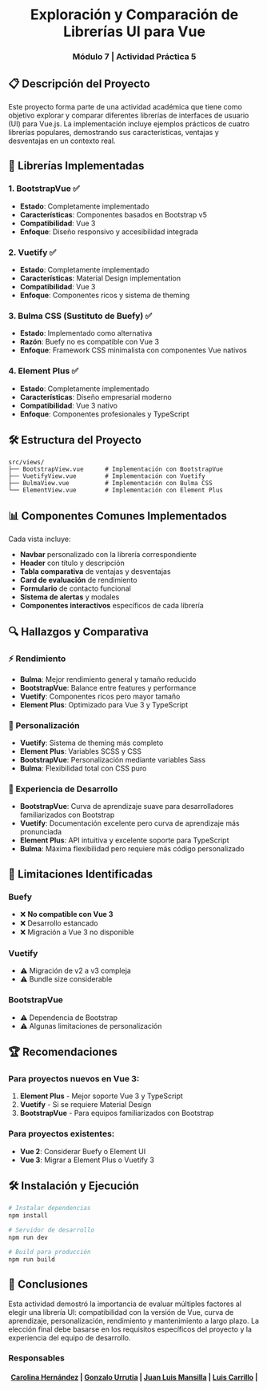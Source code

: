 <div align=center>

# Exploración y Comparación de Librerías UI para Vue
### Módulo 7 | Actividad Práctica 5

</div>

## 📋 Descripción del Proyecto

Este proyecto forma parte de una actividad académica que tiene como objetivo explorar y comparar diferentes librerías de interfaces de usuario (UI) para Vue.js. La implementación incluye ejemplos prácticos de cuatro librerías populares, demostrando sus características, ventajas y desventajas en un contexto real.

## 🚀 Librerías Implementadas

### 1. **BootstrapVue** ✅
- **Estado**: Completamente implementado
- **Características**: Componentes basados en Bootstrap v5
- **Compatibilidad**: Vue 3
- **Enfoque**: Diseño responsivo y accesibilidad integrada

### 2. **Vuetify** ✅
- **Estado**: Completamente implementado
- **Características**: Material Design implementation
- **Compatibilidad**: Vue 3
- **Enfoque**: Componentes ricos y sistema de theming

### 3. **Bulma CSS** (Sustituto de Buefy) ✅
- **Estado**: Implementado como alternativa
- **Razón**: Buefy no es compatible con Vue 3
- **Enfoque**: Framework CSS minimalista con componentes Vue nativos

### 4. **Element Plus** ✅
- **Estado**: Completamente implementado
- **Características**: Diseño empresarial moderno
- **Compatibilidad**: Vue 3 nativo
- **Enfoque**: Componentes profesionales y TypeScript

## 🛠️ Estructura del Proyecto

```
src/views/
├── BootstrapView.vue      # Implementación con BootstrapVue
├── VuetifyView.vue        # Implementación con Vuetify
├── BulmaView.vue          # Implementación con Bulma CSS
└── ElementView.vue        # Implementación con Element Plus
```

## 📊 Componentes Comunes Implementados

Cada vista incluye:

- **Navbar** personalizado con la librería correspondiente
- **Header** con título y descripción
- **Tabla comparativa** de ventajas y desventajas
- **Card de evaluación** de rendimiento
- **Formulario** de contacto funcional
- **Sistema de alertas** y modales
- **Componentes interactivos** específicos de cada librería

## 🔍 Hallazgos y Comparativa

### ⚡ Rendimiento
- **Bulma**: Mejor rendimiento general y tamaño reducido
- **BootstrapVue**: Balance entre features y performance
- **Vuetify**: Componentes ricos pero mayor tamaño
- **Element Plus**: Optimizado para Vue 3 y TypeScript

### 🎨 Personalización
- **Vuetify**: Sistema de theming más completo
- **Element Plus**: Variables SCSS y CSS
- **BootstrapVue**: Personalización mediante variables Sass
- **Bulma**: Flexibilidad total con CSS puro

### 📱 Experiencia de Desarrollo
- **BootstrapVue**: Curva de aprendizaje suave para desarrolladores familiarizados con Bootstrap
- **Vuetify**: Documentación excelente pero curva de aprendizaje más pronunciada
- **Element Plus**: API intuitiva y excelente soporte para TypeScript
- **Bulma**: Máxima flexibilidad pero requiere más código personalizado

## 🚫 Limitaciones Identificadas

### Buefy
- ❌ **No compatible con Vue 3**
- ❌ Desarrollo estancado
- ❌ Migración a Vue 3 no disponible

### Vuetify
- ⚠️ Migración de v2 a v3 compleja
- ⚠️ Bundle size considerable

### BootstrapVue
- ⚠️ Dependencia de Bootstrap
- ⚠️ Algunas limitaciones de personalización

## 🏆 Recomendaciones

### Para proyectos nuevos en Vue 3:
1. **Element Plus** - Mejor soporte Vue 3 y TypeScript
2. **Vuetify** - Si se requiere Material Design
3. **BootstrapVue** - Para equipos familiarizados con Bootstrap

### Para proyectos existentes:
- **Vue 2**: Considerar Buefy o Element UI
- **Vue 3**: Migrar a Element Plus o Vuetify 3

## 🛠️ Instalación y Ejecución

```bash
# Instalar dependencias
npm install

# Servidor de desarrollo
npm run dev

# Build para producción
npm run build
```

## 📝 Conclusiones

Esta actividad demostró la importancia de evaluar múltiples factores al elegir una librería UI: compatibilidad con la versión de Vue, curva de aprendizaje, personalización, rendimiento y mantenimiento a largo plazo. La elección final debe basarse en los requisitos específicos del proyecto y la experiencia del equipo de desarrollo.

### Responsables
<h4 align="center"> 
  <a href="https://github.com/CaroHernz">Carolina Hernández</a> | 
	<a href="https://github.com/gurrutia15">Gonzalo Urrutia</a> | 
	<a href="https://github.com/jlmansilla">Juan Luis Mansilla</a> | 
	<a href="https://github.com/lcarrilloq">Luis Carrillo</a> | 
</h4>
